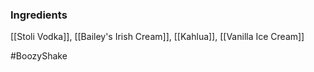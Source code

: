 ### Ingredients

[[Stoli Vodka]], [[Bailey's Irish Cream]], [[Kahlua]], [[Vanilla Ice Cream]]

#BoozyShake